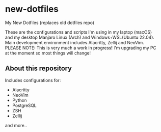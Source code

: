 # new-dotfiles
My New Dotfiles (replaces old dotfiles repo)

These are the configurations and scripts I'm using in my laptop (macOS) and my desktop Manjaro Linux (Arch) and Windows+WSL(Ubuntu 22.04).
Main development environment includes Alacritty, Zellij and NeoVim.
PLEASE NOTE: This is very much a work in progress! I'm upgrading my PC at the moment so most things will change!

## About this repository
Includes configurations for:

- Alacritty
- NeoVim
- Python
- PostgreSQL
- ZSH
- Zellij

and more..

